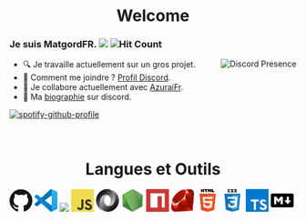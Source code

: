 <h1 align="center">Welcome</h1>

###  Je suis MatgordFR.  <img src="https://cdn.discordapp.com/attachments/890288032551424092/904825701914517584/890368948623798282.gif" height="16px"/> ![Hit Count](https://visitor-badge.laobi.icu/badge?page_id=MatgordFr.MatgordFr)

<p align="right">
   <a href="https://discord.com/users/711533499806515220" target="_blank" rel="nofollow">
      <img src="https://lanyard-profile-readme.vercel.app/api/711533499806515220?idleMessage=Probably%20doing%20something%20else..." alt="Discord Presence" align="right">
   </a>
</p>


- 🔍 Je travaille actuellement sur un gros projet.
- 🚀 Comment me joindre ? [Profil Discord](https://discord.com/users/711533499806515220).
- 🤝 Je collabore actuellement avec [AzuraiFr](https://github.com/AzuraiFr).
- 👤 Ma [biographie](https://dsc.bio/matgordfr) sur discord.


[![spotify-github-profile](https://spotify-github-profile.vercel.app/api/view?uid=l3ks304r2m69fbsz9t7ikco8w&cover_image=true&theme=novatorem&bar_color=53b14f&bar_color_cover=true)](https://spotify-github-profile.vercel.app/api/view?uid=l3ks304r2m69fbsz9t7ikco8w&redirect=true)

<br />

<h1 align="center">Langues et Outils</h1>
<code><img height="40" src="https://raw.githubusercontent.com/github/explore/78df643247d429f6cc873026c0622819ad797942/topics/github/github.png"></code>
<code><img height="40" src="https://raw.githubusercontent.com/github/explore/80688e429a7d4ef2fca1e82350fe8e3517d3494d/topics/visual-studio-code/visual-studio-code.png"></code>
<code><img height="40" src="https://avatars.githubusercontent.com/u/983194?s=200&v=4"></code>
<code><img height="40" src="https://raw.githubusercontent.com/github/explore/80688e429a7d4ef2fca1e82350fe8e3517d3494d/topics/javascript/javascript.png"></code>
<code><img height="40" src="https://raw.githubusercontent.com/github/explore/80688e429a7d4ef2fca1e82350fe8e3517d3494d/topics/json/json.png"></code>
<code><img height="40" src="https://raw.githubusercontent.com/github/explore/80688e429a7d4ef2fca1e82350fe8e3517d3494d/topics/nodejs/nodejs.png"></code>
<code><img height="40" src="https://raw.githubusercontent.com/github/explore/80688e429a7d4ef2fca1e82350fe8e3517d3494d/topics/npm/npm.png"></code>
<code><img height="40" src="https://raw.githubusercontent.com/github/explore/80688e429a7d4ef2fca1e82350fe8e3517d3494d/topics/ruby/ruby.png"></code>
<code><img height="40" src="https://raw.githubusercontent.com/github/explore/80688e429a7d4ef2fca1e82350fe8e3517d3494d/topics/html/html.png"></code>
<code><img height="40" src="https://raw.githubusercontent.com/github/explore/80688e429a7d4ef2fca1e82350fe8e3517d3494d/topics/css/css.png"></code>
<code><img height="40" src="https://raw.githubusercontent.com/github/explore/80688e429a7d4ef2fca1e82350fe8e3517d3494d/topics/typescript/typescript.png"></code>
<code><img height="40" src="https://raw.githubusercontent.com/github/explore/80688e429a7d4ef2fca1e82350fe8e3517d3494d/topics/markdown/markdown.png"></code>
